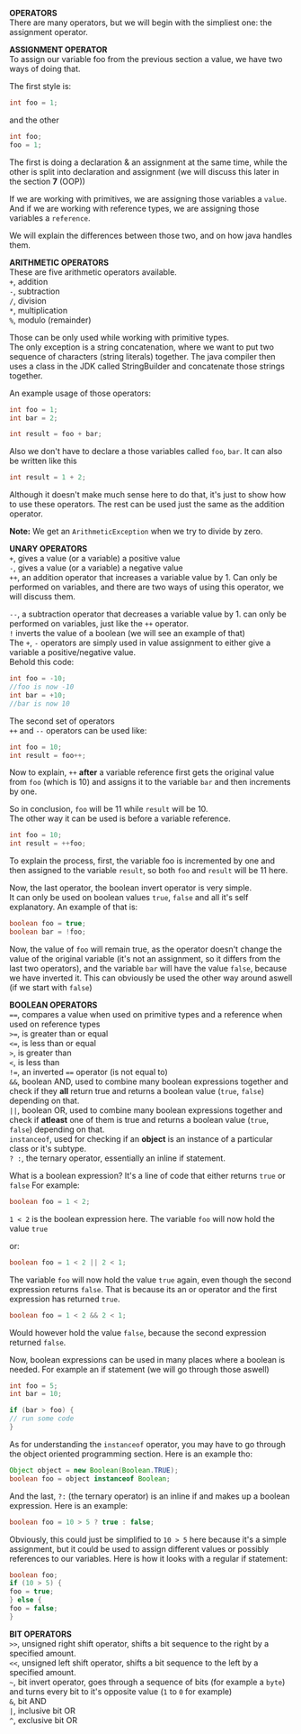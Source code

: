 **OPERATORS**\
There are many operators, but we will begin with the simpliest one: the assignment operator.

**ASSIGNMENT OPERATOR**\
To assign our variable foo from the previous section a value, we have two ways of doing that.

The first style is:
```java
int foo = 1;
```
and the other
```java
int foo;
foo = 1;
```

The first is doing a declaration & an assignment at the same time, while the other is split into declaration and assignment (we will discuss this later in the section **7** (OOP))

If we are working with primitives, we are assigning those variables a `value`.
And if we are working with reference types, we are assigning those variables a `reference`.

We will explain the differences between those two, and on how java handles them.

**ARITHMETIC OPERATORS**\
These are five arithmetic operators available.\
`+`,  addition\
`-`,  subtraction\
`/`,  division\
`*`, multiplication\
`%`, modulo (remainder)

Those can be only used while working with primitive types.\
The only exception is a string concatenation, where we want to put two sequence of characters (string literals) together. The java compiler then uses a class in the JDK called StringBuilder and concatenate those strings together.

An example usage of those operators:
```java
int foo = 1;
int bar = 2;

int result = foo + bar;
```

Also we don't have to declare a those variables called `foo`, `bar`.
It can also be written like this
```java
int result = 1 + 2;
```

Although it doesn't make much sense here to do that, it's just to show how to use these operators. The rest can be used just the same as the addition operator.

**Note:** We get an `ArithmeticException` when we try to divide by zero.

**UNARY OPERATORS**\
`+`, gives a value (or a variable) a positive value\
`-`, gives a value (or a variable) a negative value\
`++`, an addition operator that increases a variable value by 1. Can only be performed on variables, and there are two ways of using this operator, we will discuss them.

`--`, a subtraction operator that decreases a variable value by 1. can only be performed on variables, just like the `++` operator.\
`!` inverts the value of a boolean (we will see an example of that)\
The `+`, `-` operators are simply used in value assignment to either give a variable a positive/negative value.\
Behold this code:
```java
int foo = -10;
//foo is now -10
int bar = +10;
//bar is now 10
```

The second set of operators\
`++` and `--` operators can be used like:
```java
int foo = 10;
int result = foo++;
```

Now to explain, `++` **after** a variable reference first gets the original value from `foo` (which is 10) and assigns it to the variable `bar` and then increments by one.

So in conclusion, `foo` will be 11 while `result` will be 10.\
The other way it can be used is before a variable reference.
```java
int foo = 10;
int result = ++foo;
```

To explain the process, first, the variable foo is incremented by one and then assigned to the variable `result`, so both `foo` and `result` will be 11 here.

Now, the last operator, the boolean invert operator is very simple.\
It can only be used on boolean values `true`, `false` and all it's self explanatory.
An example of that is:
```java
boolean foo = true;
boolean bar = !foo;
```

Now, the value of `foo` will remain true, as the operator doesn't change the value of the original variable (it's not an assignment, so it differs from the last two operators), and the variable `bar` will have the value `false`, because we have inverted it. This can obviously be used the other way around aswell (if we start with `false`)

**BOOLEAN OPERATORS**\
`==`, compares a value when used on primitive types and a reference when used on reference types\
`>=`, is greater than or equal\
`<=`, is less than or equal\
`>`, is greater than\
`<`, is less than\
`!=`, an inverted `==` operator (is not equal to)\
`&&`, boolean AND, used to combine many boolean expressions together and check if they **all** return true and returns a boolean value (`true`, `false`) depending on that.\
`||`, boolean OR, used to combine many boolean expressions together and check if **atleast** one of them is true and returns a boolean value (`true`, `false`) depending on that.\
`instanceof`, used for checking if an **object** is an instance of a particular class or it's subtype.\
`? :`, the ternary operator, essentially an inline if statement.

What is a boolean expression?
It's a line of code that either returns `true` or `false`
For example:
```java
boolean foo = 1 < 2;
```

`1 < 2` is the boolean expression here.
The variable `foo` will now hold the value `true`

or:
```java
boolean foo = 1 < 2 || 2 < 1;
```

The variable `foo` will now hold the value `true` again, even though the second expression returns `false`. That is because its an or operator and the first expression has returned `true`.
```java
boolean foo = 1 < 2 && 2 < 1;
```

Would however hold the value `false`, because the second expression returned `false`.

Now, boolean expressions can be used in many places where a boolean is needed. For example an if statement (we will go through those aswell)
```java
int foo = 5;
int bar = 10;

if (bar > foo) {
// run some code
}
```

As for understanding the `instanceof` operator, you may have to go through the object oriented programming section.
Here is an example tho:
```java
Object object = new Boolean(Boolean.TRUE);
boolean foo = object instanceof Boolean;
```

And the last, `?:` (the ternary operator) is an inline if and makes up a boolean expression.
Here is an example:
```java
boolean foo = 10 > 5 ? true : false;
```

Obviously, this could just be simplified to `10 > 5` here because it's a simple assignment, but it could be used to assign different values or possibly references to our variables.
Here is how it looks with a regular if statement:
```java
boolean foo;
if (10 > 5) {
foo = true;
} else {
foo = false;
}
```

**BIT OPERATORS**\
`>>`, unsigned right shift operator, shifts a bit sequence to the right by a specified amount.\
`<<`, unsigned left shift operator, shifts a bit sequence to the left by a specified amount.\
`~`, bit invert operator, goes through a sequence of bits (for example a `byte`) and turns every bit to it's opposite value (`1` to `0` for example)\
`&`, bit AND\
`|`, inclusive bit OR\
`^`, exclusive bit OR

